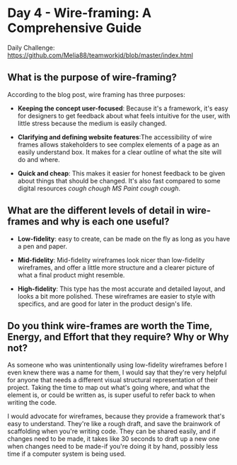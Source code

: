 # Day 4 - Wire-framing: A Comprehensive Guide

Daily Challenge: https://github.com/Melia88/teamworkjd/blob/master/index.html

## What is the purpose of wire-framing?
According to the blog post, wire framing has three purposes: 

- **Keeping the concept user-focused**: Because it's a framework, it's easy for designers to get feedback about what feels intuitive for the user, with little stress because the medium is easily changed.

- **Clarifying and defining website features**:The accessibility of wire frames allows stakeholders to 
see complex elements of a page as an easily understand box. It makes for a clear outline of what the site will do and where. 

- **Quick and cheap**: This makes it easier for honest feedback to be given about things that should be changed. It's also fast compared to some digital resources *cough chough MS Paint cough cough*.

## What are the different levels of detail in wire-frames and why is each one useful?

- **Low-fidelity**: easy to create, can be made on the fly as long as you have a pen and paper.

- **Mid-fidelity**: Mid-fidelity wireframes look nicer than low-fidelity wireframes, and offer a little more structure and a clearer picture of what a final product might resemble. 

- **High-fidelity**: This type has the most accurate and detailed layout, and looks a bit more polished. These wireframes are easier to style with specifics, and are good for later in the product design's life.

## Do you think wire-frames are worth the Time, Energy, and Effort that they require? Why or Why not?
As someone who was unintentionally using low-fidelity wireframes before I even knew there was a name for them, I would say that they're very helpful for anyone that needs a different visual structural representation of their project. Taking the time to map out what's going where, and what the element is, or could be written as, is super useful to refer back to when writing the code. 

I would advocate for wireframes, because they provide a framework that's easy to understand. They're like a rough draft, and save the brainwork of scaffolding when you're writing code. They can be shared easily, and if changes need to be made, it takes like 30 seconds to draft up a new one when changes need to be made-if you're doing it by hand, possibly less time if a computer system is being used.
